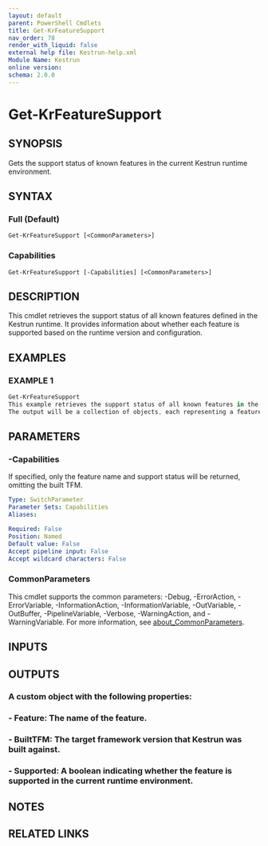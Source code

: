 ```yaml
---
layout: default
parent: PowerShell Cmdlets
title: Get-KrFeatureSupport
nav_order: 78
render_with_liquid: false
external help file: Kestrun-help.xml
Module Name: Kestrun
online version:
schema: 2.0.0
---
```


# Get-KrFeatureSupport

## SYNOPSIS
Gets the support status of known features in the current Kestrun runtime environment.

## SYNTAX

### Full (Default)
```
Get-KrFeatureSupport [<CommonParameters>]
```

### Capabilities
```
Get-KrFeatureSupport [-Capabilities] [<CommonParameters>]
```

## DESCRIPTION
This cmdlet retrieves the support status of all known features defined in the Kestrun runtime.
It provides information about whether each feature is supported based on the runtime version and configuration.

## EXAMPLES

### EXAMPLE 1
```powershell
Get-KrFeatureSupport
This example retrieves the support status of all known features in the current Kestrun runtime environment.
The output will be a collection of objects, each representing a feature and its support status.
```

## PARAMETERS

### -Capabilities
If specified, only the feature name and support status will be returned, omitting the built TFM.

```yaml
Type: SwitchParameter
Parameter Sets: Capabilities
Aliases:

Required: False
Position: Named
Default value: False
Accept pipeline input: False
Accept wildcard characters: False
```

### CommonParameters
This cmdlet supports the common parameters: -Debug, -ErrorAction, -ErrorVariable, -InformationAction, -InformationVariable, -OutVariable, -OutBuffer, -PipelineVariable, -Verbose, -WarningAction, and -WarningVariable. For more information, see [about_CommonParameters](http://go.microsoft.com/fwlink/?LinkID=113216).

## INPUTS

## OUTPUTS

### A custom object with the following properties:
### - Feature: The name of the feature.
### - BuiltTFM: The target framework version that Kestrun was built against.
### - Supported: A boolean indicating whether the feature is supported in the current runtime environment.
## NOTES

## RELATED LINKS
